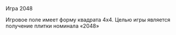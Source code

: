 Игра 2048 

Игровое поле имеет форму квадрата 4x4. Целью игры является получение плитки номинала «2048»
